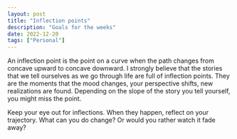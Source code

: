 ```yaml
---
layout: post
title: "Inflection points"
description: "Goals for the weeks"
date: 2022-12-20
tags: ["Personal"]
---
```


An inflection point is the point on a curve when the path changes from concave upward to concave downward. I strongly believe that the stories that we tell ourselves as we go through life are full of inflection points. They are the moments that the mood changes, your perspective shifts, new realizations are found. Depending on the slope of the story you tell yourself, you might miss the point. 

Keep your eye out for inflections. When they happen, reflect on your trajectory. What can you do change? Or would you rather watch it fade away?
